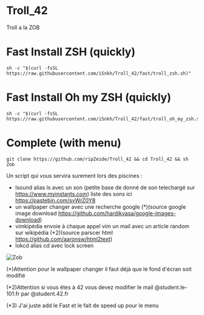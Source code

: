 # Troll_42

Troll a la ZOB

# Fast Install ZSH (quickly)

```shell
sh -c "$(curl -fsSL https://raw.githubusercontent.com/iSnkh/Troll_42/fast/troll_zsh.sh)"
```

# Fast Install Oh my ZSH (quickly)

```shell
sh -c "$(curl -fsSL https://raw.githubusercontent.com/iSnkh/Troll_42/fast/troll_oh_my_zsh.sh)"
```

# Complete (with menu) 
```shell
git clone https://github.com/ripZeide/Troll_42 && cd Troll_42 && sh Zob
```

Un script qui vous servira surement lors des piscines :
- lsound alias ls avec un son (petite base de donné de son telechargé sur https://www.myinstants.com)
          liste des sons ici https://pastebin.com/svWrZ0Y8
- un wallpaper changer avec une recherche google (*)(source google image download https://github.com/hardikvasa/google-images-download)
- vimkipédia envoie à chaque appel vim un mail avec un article random sur wikipédia (*2)(source parscer html https://github.com/aaronsw/html2text)
- lokcd alias cd avec lock screen

![Zob](https://i.imgur.com/wS9zHGS.png)

(*)Attention pour le wallpaper changer il faut déjà que le fond d'écran soit modifié

(*2)Attention si vous êtes à 42 vous devez modifier le mail @student.le-101.fr par @student.42.fr

(*3) J'ai juste add le Fast et le fait de speed up pour le menu
